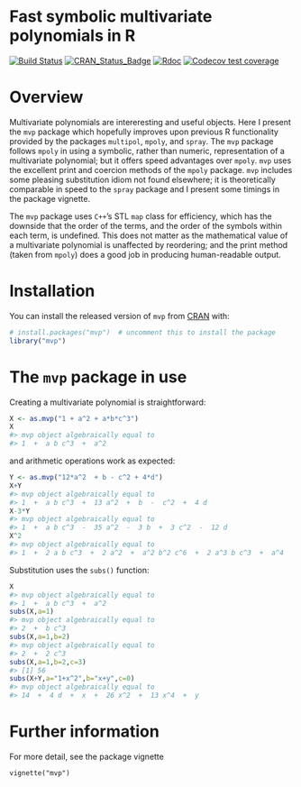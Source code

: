 Fast symbolic multivariate polynomials in R
================

<!-- README.md is generated from README.Rmd. Please edit that file -->

<!-- badges: start -->

[![Build
Status](https://travis-ci.org/RobinHankin/mvp.svg?branch=master)](https://travis-ci.org/RobinHankin/mvp)
[![CRAN\_Status\_Badge](https://www.r-pkg.org/badges/version/mvp)](https://cran.r-project.org/package=mvp)
[![Rdoc](http://www.rdocumentation.org/badges/version/mvp)](http://www.rdocumentation.org/packages/mvp)
[![Codecov test
coverage](https://codecov.io/gh/RobinHankin/mvp/branch/master/graph/badge.svg)](https://codecov.io/gh/RobinHankin/mvp/branch/master)
<!-- badges: end -->

# Overview

Multivariate polynomials are intereresting and useful objects. Here I
present the `mvp` package which hopefully improves upon previous R
functionality provided by the packages `multipol`, `mpoly`, and `spray`.
The `mvp` package follows `mpoly` in using a symbolic, rather than
numeric, representation of a multivariate polynomial; but it offers
speed advantages over `mpoly`. `mvp` uses the excellent print and
coercion methods of the `mpoly` package. `mvp` includes some pleasing
substitution idiom not found elsewhere; it is theoretically comparable
in speed to the `spray` package and I present some timings in the
package vignette.

The `mvp` package uses `C++`’s STL `map` class for efficiency, which has
the downside that the order of the terms, and the order of the symbols
within each term, is undefined. This does not matter as the mathematical
value of a multivariate polynomial is unaffected by reordering; and the
print method (taken from `mpoly`) does a good job in producing
human-readable output.

# Installation

You can install the released version of `mvp` from
[CRAN](https://CRAN.R-project.org) with:

``` r
# install.packages("mvp")  # uncomment this to install the package
library("mvp")
```

# The `mvp` package in use

Creating a multivariate polynomial is straightforward:

``` r
X <- as.mvp("1 + a^2 + a*b*c^3")
X
#> mvp object algebraically equal to
#> 1  +  a b c^3  +  a^2
```

and arithmetic operations work as expected:

``` r
Y <- as.mvp("12*a^2  + b - c^2 + 4*d")
X+Y
#> mvp object algebraically equal to
#> 1  +  a b c^3  +  13 a^2  +  b  -  c^2  +  4 d
X-3*Y
#> mvp object algebraically equal to
#> 1  +  a b c^3  -  35 a^2  -  3 b  +  3 c^2  -  12 d
X^2
#> mvp object algebraically equal to
#> 1  +  2 a b c^3  +  2 a^2  +  a^2 b^2 c^6  +  2 a^3 b c^3  +  a^4
```

Substitution uses the `subs()` function:

``` r
X
#> mvp object algebraically equal to
#> 1  +  a b c^3  +  a^2
subs(X,a=1)
#> mvp object algebraically equal to
#> 2  +  b c^3
subs(X,a=1,b=2)
#> mvp object algebraically equal to
#> 2  +  2 c^3
subs(X,a=1,b=2,c=3)
#> [1] 56
subs(X+Y,a="1+x^2",b="x+y",c=0)
#> mvp object algebraically equal to
#> 14  +  4 d  +  x  +  26 x^2  +  13 x^4  +  y
```

# Further information

For more detail, see the package vignette

`vignette("mvp")`
